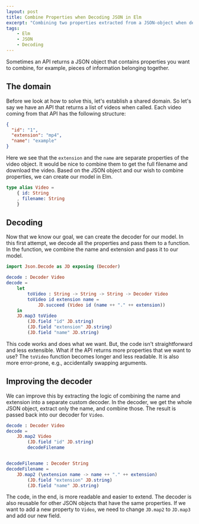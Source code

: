 ```yaml
---
layout: post
title: Combine Properties when Decoding JSON in Elm
excerpt: "Combining two properties extracted from a JSON-object when decoding JSON in Elm."
tags:
    - Elm
    - JSON
    - Decoding
---
```


Sometimes an API returns a JSON object that contains properties you want to combine, for example, pieces of information belonging together.

## The domain

Before we look at how to solve this, let's establish a shared domain.
So let's say we have an API that returns a list of videos when called.
Each video coming from that API has the following structure:

```json
{
  "id": "1",
  "extension": "mp4",
  "name": "example"
}
```

Here we see that the `extension` and the `name` are separate properties of the video object.
It would be nice to combine them to get the full filename and download the video.
Based on the JSON object and our wish to combine properties, we can create our model in Elm.

```elm
type alias Video =
    { id: String
    , filename: String
    }
```

## Decoding

Now that we know our goal, we can create the decoder for our model.
In this first attempt, we decode all the properties and pass them to a function.
In the function, we combine the name and extension and pass it to our model.

```elm
import Json.Decode as JD exposing (Decoder)

decode : Decoder Video
decode =
    let
        toVideo : String -> String -> String -> Decoder Video
        toVideo id extension name =
            JD.succeed (Video id (name ++ "." ++ extension))
    in
    JD.map3 toVideo
        (JD.field "id" JD.string)
        (JD.field "extension" JD.string)
        (JD.field "name" JD.string)
```

This code works and does what we want.
But, the code isn't straightforward and less extensible.
What if the API returns more properties that we want to use?
The `toVideo` function becomes longer and less readable.
It is also more error-prone, e.g., accidentally swapping arguments.

## Improving the decoder

We can improve this by extracting the logic of combining the name and extension into a separate custom decoder.
In the decoder, we get the whole JSON object, extract only the name, and combine those.
The result is passed back into our decoder for `Video`.

```elm
decode : Decoder Video
decode =
    JD.map2 Video
        (JD.field "id" JD.string)
        decodeFilename


decodeFilename : Decoder String
decodeFilename =
    JD.map2 (\extension name -> name ++ "." ++ extension)
        (JD.field "extension" JD.string)
        (JD.field "name" JD.string)
```

The code, in the end, is more readable and easier to extend.
The decoder is also reusable for other JSON objects that have the same properties.
If we want to add a new property to `Video`, we need to change `JD.map2` to `JD.map3` and add our new field.
